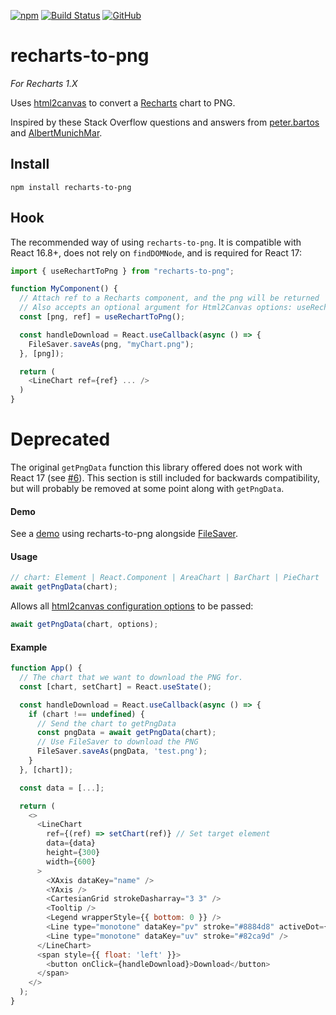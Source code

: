 [![npm](https://img.shields.io/npm/v/recharts-to-png)](https://www.npmjs.com/package/recharts-to-png)
[![Build Status](https://travis-ci.com/brammitch/recharts-to-png.svg?branch=master)](https://travis-ci.com/brammitch/recharts-to-png)
[![GitHub](https://img.shields.io/github/license/brammitch/recharts-to-png)](LICENSE)

# recharts-to-png

_For Recharts 1.X_

Uses [html2canvas](https://github.com/niklasvh/html2canvas) to convert a [Recharts](https://github.com/recharts/recharts) chart to PNG.

Inspired by these Stack Overflow questions and answers from [peter.bartos](https://stackoverflow.com/questions/45086005/recharts-component-to-png/56223127?noredirect=1#comment100914961_56223127) and [AlbertMunichMar](https://stackoverflow.com/questions/57206626/download-chart-as-png-format-in-react-without-overwriting-the-dom).

## Install

```
npm install recharts-to-png
```

## Hook

The recommended way of using `recharts-to-png`. It is compatible with React 16.8+, does not rely on `findDOMNode`, and is required for React 17:

```javascript
import { useRechartToPng } from "recharts-to-png";

function MyComponent() {
  // Attach ref to a Recharts component, and the png will be returned
  // Also accepts an optional argument for Html2Canvas options: useRechartToPng(options)
  const [png, ref] = useRechartToPng();

  const handleDownload = React.useCallback(async () => {
    FileSaver.saveAs(png, "myChart.png");
  }, [png]);

  return (
    <LineChart ref={ref} ... />
  )
}
```

# Deprecated

The original `getPngData` function this library offered does not work with React 17 (see [#6](https://github.com/brammitch/recharts-to-png/issues/6)). This section is still included for backwards compatibility, but will probably be removed at some point along with `getPngData`.

#### Demo

See a [demo](https://csb-dyy8q.netlify.app/) using recharts-to-png alongside [FileSaver](https://www.npmjs.com/package/file-saver).

#### Usage

```javascript
// chart: Element | React.Component | AreaChart | BarChart | PieChart | etc.
await getPngData(chart);
```

Allows all [html2canvas configuration options](https://html2canvas.hertzen.com/configuration) to be passed:

```javascript
await getPngData(chart, options);
```

#### Example

```javascript
function App() {
  // The chart that we want to download the PNG for.
  const [chart, setChart] = React.useState();

  const handleDownload = React.useCallback(async () => {
    if (chart !== undefined) {
      // Send the chart to getPngData
      const pngData = await getPngData(chart);
      // Use FileSaver to download the PNG
      FileSaver.saveAs(pngData, 'test.png');
    }
  }, [chart]);

  const data = [...];

  return (
    <>
      <LineChart
        ref={(ref) => setChart(ref)} // Set target element
        data={data}
        height={300}
        width={600}
      >
        <XAxis dataKey="name" />
        <YAxis />
        <CartesianGrid strokeDasharray="3 3" />
        <Tooltip />
        <Legend wrapperStyle={{ bottom: 0 }} />
        <Line type="monotone" dataKey="pv" stroke="#8884d8" activeDot={{ r: 8 }} />
        <Line type="monotone" dataKey="uv" stroke="#82ca9d" />
      </LineChart>
      <span style={{ float: 'left' }}>
        <button onClick={handleDownload}>Download</button>
      </span>
    </>
  );
}
```
